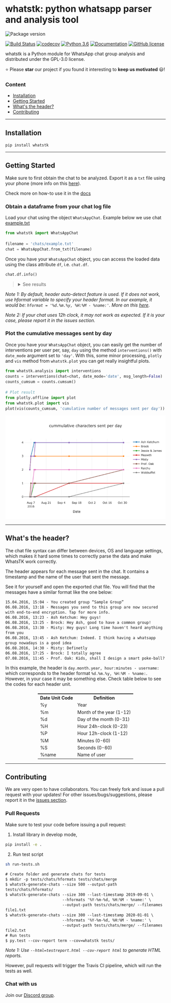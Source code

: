 # whatstk: python whatsapp parser and analysis tool

![Package version](https://img.shields.io/badge/whatstk-v0.2.6-teal.svg?style=for-the-badge&color=25D366&logo=whatsapp)

[![Build Status](https://travis-ci.com/lucasrodes/whatstk.svg?branch=develop)](https://travis-ci.org/lucasrodes/whatstk)
[![codecov](https://codecov.io/gh/lucasrodes/whatstk/branch/master/graph/badge.svg)](https://codecov.io/gh/lucasrodes/whatstk)
[![Python 3.6](https://img.shields.io/badge/python-3.7|3.8-blue.svg)](https://www.python.org/downloads/release/python-3/)
[![Documentation](https://img.shields.io/badge/documentation-royalblue.svg)](docs/index.md)
[![GitHub
license](https://img.shields.io/github/license/lucasrodes/whatstk.svg)](https://github.com/lucasrodes/whatstk/blob/master/LICENSE)


<!-- [![Downloads](https://pepy.tech/badge/whatstk)](https://pepy.tech/project/whatstk) -->
<!-- > [Get the Desktop App](https://lcsrg.me/whatstk-gui) -->

whatstk is a Python module for WhatsApp chat group analysis and distributed under the GPL-3.0 license. 

:star: Please **star** our project if you found it interesting to **keep us motivated** :smiley:!

### Content
* [Installation](#installation)
* [Getting Started](#getting-started)
* [What's the header?](#whats-the-header)
* [Contributing](#contributing)
---
## Installation

```
pip install whatstk
```

---

## Getting Started

Make sure to first obtain the chat to be analyzed. Export it as a `txt` file using your phone (more info on this [here](https://lcsrg.me/whatstk-gui/#faqs)).

Check more on how-to use it in the [docs](docs/index.md)

### Obtain a dataframe from your chat log file

Load your chat using the object `WhatsAppChat`. Example below we use chat [example.txt](chats/example.txt)
 
 
```python
from whatstk import WhatsAppChat

filename = 'chats/example.txt'
chat = WhatsAppChat.from_txt(filename)
```

Once you have your `WhatsAppChat` object, you can access the loaded data using the class attribute `df`, i.e. `chat.df`.

```python
chat.df.info()
```
> <details><summary>See results</summary>
> <p>
> 
> ```
> <class 'pandas.core.frame.DataFrame'>
> DatetimeIndex: 18 entries, 2016-08-06 13:23:00 to 2016-10-31 12:23:00
> Data columns (total 2 columns):
>  #   Column    Non-Null Count  Dtype 
> ---  ------    --------------  ----- 
>  0   username  18 non-null     object
>  1   message   18 non-null     object
> dtypes: object(2)
> memory usage: 432.0+ bytes
> ```
</p>
</details>

_Note 1: By default, header auto-detect feature is used. If it does not work, use hformat variable to specify your
header format. In our example, it would be: `hformat = '%d.%m.%y, %H:%M - %name:'`. More on this [here](#whats-the-header)_.

_Note 2: If your chat uses 12h clock, it may not work as expected. If it is your case, please report it in the issues section._


### Plot the cumulative messages sent by day
Once you have your `WhatsAppChat` object, you can easily get the number of interventions per user per, say, `day` using 
the method `interventions()` with `date_mode` argument set to `'day'`. With this, some minor processing, `plotly` and `vis` method from `whatstk.plot` you can get really insightful plots.


```python
from whatstk.analysis import interventions
counts = interventions(chat=chat, date_mode='date', msg_length=False)
counts_cumsum = counts.cumsum()

# Plot result
from plotly.offline import plot
from whatstk.plot import vis
plot(vis(counts_cumsum, 'cumulative number of messages sent per day'))
```

![](assets/example1.png)

---
## What's the header?
The chat file syntax can differ between devices, OS and language settings, which makes it hard some times to correctly parse the data and make WhatsTK work correctly.

The header appears for each message sent in the chat. It contains a timestamp and the name of the user that sent the message.

See it for yourself and open the exported chat file. You will find that the messages have a similar format like the one
below:

```
15.04.2016, 15:04 - You created group “Sample Group”
06.08.2016, 13:18 - Messages you send to this group are now secured with end-to-end encryption. Tap for more info.
06.08.2016, 13:23 - Ash Ketchum: Hey guys!
06.08.2016, 13:25 - Brock: Hey Ash, good to have a common group!
06.08.2016, 13:30 - Misty: Hey guys! Long time haven't heard anything from you
06.08.2016, 13:45 - Ash Ketchum: Indeed. I think having a whatsapp group nowadays is a good idea
06.08.2016, 14:30 - Misty: Definetly
06.08.2016, 17:25 - Brock: I totally agree
07.08.2016, 11:45 - Prof. Oak: Kids, shall I design a smart poke-ball?
```

In this example, the header is `day.month.year, hour:minutes - username:` which corresponds to the header format
`%d.%m.%y, %H:%M - %name:`. However, in your case it may be something else. Check table below to see the codes for each
header unit.

<table class="tg" style="display: flex; justify-content: center;">
  <tr>
    <th class="tg-7btt">Date Unit Code</th>
    <th class="tg-7btt">Definition</th>
  </tr>
  <tr>
    <td class="tg-0pky">%y</td>
    <td class="tg-0pky">Year</td>
  </tr>
  <tr>
    <td class="tg-0pky">%m</td>
    <td class="tg-0pky">Month of the year (1-12)</td>
  </tr>
  <tr>
    <td class="tg-0pky">%d</td>
    <td class="tg-0pky">Day of the month (0-31)</td>
  </tr>
  <tr>
    <td class="tg-0pky">%H</td>
    <td class="tg-0pky">Hour 24h-clock (0-23)</td>
  </tr>
  <tr>
    <td class="tg-0pky">%P</td>
    <td class="tg-0pky">Hour 12h-clock (1-12)</td>
  </tr>
  <tr>
    <td class="tg-0pky">%M</td>
    <td class="tg-0pky">Minutes (0-60)</td>
  </tr>
  <tr>
    <td class="tg-0pky">%S</td>
    <td class="tg-0pky">Seconds (0-60)</td>
  </tr>
  <tr>
    <td class="tg-0pky">%name</td>
    <td class="tg-0pky">Name of user</td>
  </tr>
</table>

---

## Contributing

We are very open to have collaborators. You can freely fork and issue a pull request with your updates!
For other issues/bugs/suggestions, please report it in the [issues section](https://github.com/lucasrodes/whatstk/issues).

### Pull Requests

Make sure to test your code before issuing a pull request:

1. Install library in develop mode, 

```bash
pip install -e .
```

2. Run test script

```bash
sh run-tests.sh
```

```
# Create folder and generate chats for tests 
$ mkdir -p tests/chats/hformats tests/chats/merge
$ whatstk-generate-chats --size 500 --output-path tests/chats/hformats/
$ whatstk-generate-chats --size 300 --last-timestamp 2019-09-01 \
                         --hformats '%Y-%m-%d, %H:%M - %name:' \
                         --output-path tests/chats/merge/ --filenames file1.txt
$ whatstk-generate-chats --size 300 --last-timestamp 2020-01-01 \
                         --hformats '%Y-%m-%d, %H:%M - %name:' \
                         --output-path tests/chats/merge/ --filenames file2.txt
# Run tests
$ py.test --cov-report term --cov=whatstk tests/
```

_Note 1: Use `--html=testreport.html --cov-report html` to generate HTML reports._

However, pull requests will trigger the Travis CI pipeline, which will run the tests as well.

### Chat with us

Join our [Discord group](https://discord.gg/KUeeJh).
